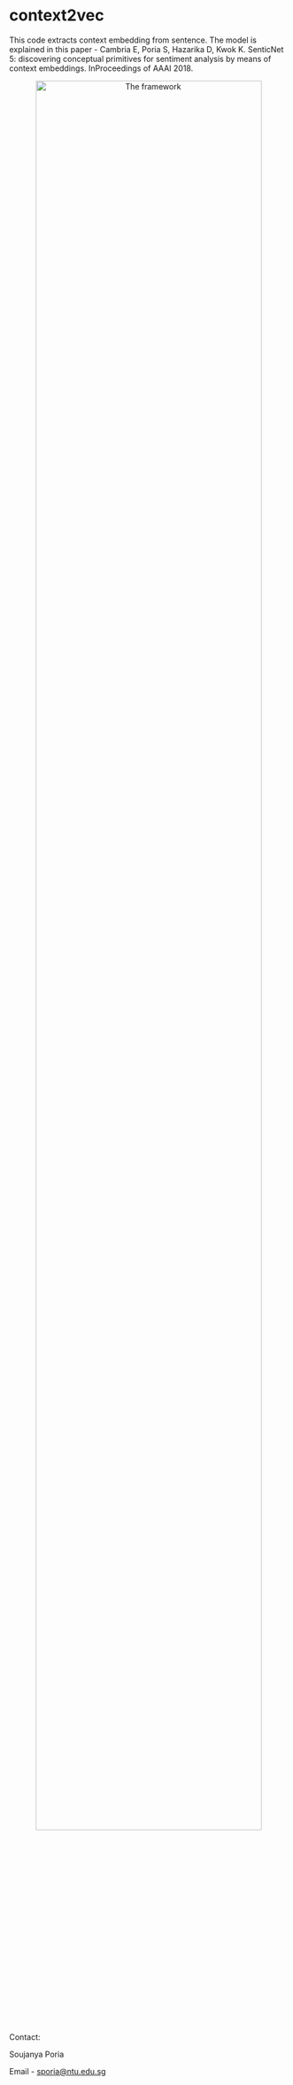 # context2vec
This code extracts context embedding from sentence. The model is explained in this paper - Cambria E, Poria S, Hazarika D, Kwok K. SenticNet 5: discovering conceptual primitives for sentiment analysis by means of context embeddings. InProceedings of AAAI 2018.

<p align="center">
  <img src="framework.jpg" alt = "The framework" width="90%">
</p>

Contact:

Soujanya Poria

Email - sporia@ntu.edu.sg
